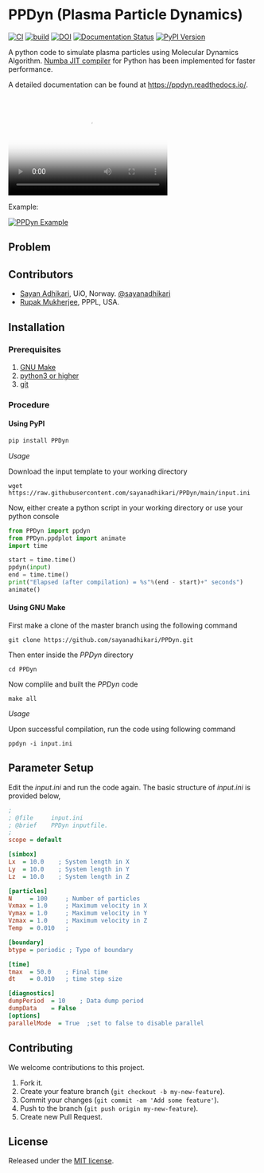# PPDyn (Plasma Particle Dynamics)
[![CI](https://github.com/sayanadhikari/PPDyn/actions/workflows/main.yml/badge.svg)](https://github.com/sayanadhikari/PPDyn/actions/workflows/main.yml)
[![build](https://github.com/sayanadhikari/PPDyn/actions/workflows/make.yml/badge.svg)](https://github.com/sayanadhikari/PPDyn/actions/workflows/make.yml)
[![DOI](https://zenodo.org/badge/349242730.svg)](https://zenodo.org/badge/latestdoi/349242730)
[![Documentation Status](https://readthedocs.org/projects/ppdyn/badge/?version=latest)](https://ppdyn.readthedocs.io/en/latest/?badge=latest)
[![PyPI Version](https://img.shields.io/pypi/v/ppdyn.svg)](https://pypi.org/project/PPDyn/)

A python code to simulate plasma particles using Molecular Dynamics Algorithm. [Numba JIT compiler](https://numba.pydata.org/) for Python has been implemented for faster performance.

A detailed documentation can be found at https://ppdyn.readthedocs.io/.

<video src="assets/videos/Plasma Particle Dynamics using Molecular Dynamics Method.mp4" poster="assets/images/ppdyn_poster.png" width="320" height="200" controls preload></video>

Example:
<!--[![PPDyn Example]()](https://user-images.githubusercontent.com/11753189/114286735-b5f26900-9a61-11eb-86ba-76ee295d6448.mp4)-->


[![PPDyn Example](http://img.youtube.com/vi/qvQRUX-rSrQ/0.jpg)](https://www.youtube.com/embed/qvQRUX-rSrQ)


## Problem
<!--Rayleigh Problem = gas between 2 plates ([Alexander & Garcia, 1997](https://doi.org/10.1063/1.168619)) -->

## Contributors
- [Sayan Adhikari](https://github.com/sayanadhikari), UiO, Norway. [@sayanadhikari](https://twitter.com/sayanadhikari)
- [Rupak Mukherjee](https://github.com/RupakMukherjee), PPPL, USA.

## Installation
### Prerequisites
1. [GNU Make](https://www.gnu.org/software/make/)
2. [python3 or higher](https://www.python.org/download/releases/3.0/)
3. [git](https://git-scm.com/)

### Procedure
#### Using PyPI
```bash
pip install PPDyn
```
*Usage*

Download the input template to your working directory
```shell
wget https://raw.githubusercontent.com/sayanadhikari/PPDyn/main/input.ini
```
Now, either create a python script in your working directory or use your python console
```python
from PPDyn import ppdyn
from PPDyn.ppdplot import animate
import time

start = time.time()
ppdyn(input)
end = time.time()
print("Elapsed (after compilation) = %s"%(end - start)+" seconds")
animate()
```
#### Using GNU Make
First make a clone of the master branch using the following command
```shell
git clone https://github.com/sayanadhikari/PPDyn.git
```
Then enter inside the *PPDyn* directory
```shell
cd PPDyn
```
Now complile and built the *PPDyn* code
```shell
make all
```
*Usage*

Upon successful compilation, run the code using following command
```shell
ppdyn -i input.ini
```
## Parameter Setup
Edit the _input.ini_ and run the code again. The basic structure of _input.ini_ is provided below,
```ini
;
; @file		input.ini
; @brief	PPDyn inputfile.
;
scope = default

[simbox]
Lx  = 10.0    ; System length in X
Ly  = 10.0    ; System length in Y
Lz  = 10.0    ; System length in Z

[particles]
N     = 100     ; Number of particles
Vxmax = 1.0     ; Maximum velocity in X
Vymax = 1.0     ; Maximum velocity in Y
Vzmax = 1.0     ; Maximum velocity in Z
Temp  = 0.010   ;

[boundary]
btype = periodic ; Type of boundary

[time]
tmax  = 50.0    ; Final time
dt    = 0.010   ; time step size

[diagnostics]
dumpPeriod  = 10    ; Data dump period
dumpData    = False
[options]
parallelMode  = True  ;set to false to disable parallel
```
## Contributing
We welcome contributions to this project.

1. Fork it.
2. Create your feature branch (```git checkout -b my-new-feature```).
3. Commit your changes (```git commit -am 'Add some feature'```).
4. Push to the branch (```git push origin my-new-feature```).
5. Create new Pull Request.

## License
Released under the [MIT license](LICENSE).
